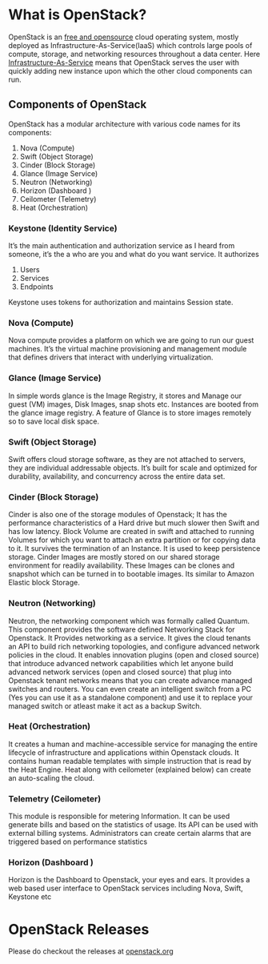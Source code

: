# What is OpenStack?

OpenStack is an [free and opensource](https://en.wikipedia.org/wiki/Free_and_open-source_software) cloud operating system, mostly deployed as Infrastructure-As-Service(IaaS) which controls large pools of compute, storage, and networking resources throughout a data center.
Here [Infrastructure-As-Service](https://en.wikipedia.org/wiki/Infrastructure_as_a_service) means that OpenStack serves the user with quickly adding new instance upon which the other cloud components can run.

##  Components of OpenStack

OpenStack has a modular architecture with various code names for its components:

  1. Nova (Compute)
  2. Swift (Object Storage)
  3. Cinder (Block Storage)
  4. Glance (Image Service)
  5. Neutron (Networking)
  6. Horizon (Dashboard )
  7. Ceilometer (Telemetry)
  8. Heat (Orchestration)

### Keystone (Identity Service)

 It’s the main authentication and authorization service as I heard from someone, it’s the a who are you and what do you want service. It authorizes
1. Users
2. Services
3. Endpoints

Keystone uses tokens for authorization and maintains Session state.

### Nova (Compute)

Nova compute provides a platform on which we are going to run our guest machines. It’s the virtual machine provisioning and management module that defines drivers that interact with underlying virtualization.

### Glance (Image Service)

In simple words glance is the Image Registry, it stores and Manage our guest (VM) images, Disk Images, snap shots etc. Instances are booted from the glance image registry.  A feature of Glance is to store images remotely so to save local disk space.

### Swift (Object Storage)

Swift offers cloud storage software, as they are not attached to servers, they are individual addressable objects. It’s built for scale and optimized for durability, availability, and concurrency across the entire data set.

### Cinder (Block Storage)

Cinder is also one of the storage modules of Openstack; It has the performance characteristics of a Hard drive but much slower then Swift and has low latency. Block Volume are created in swift and attached to running Volumes for which you want to attach an extra partition or for copying data to it. It survives the termination of an Instance. It is used to keep persistence storage. Cinder Images are mostly stored on our shared storage environment for readily availability. These Images can be clones and snapshot which can be turned in to bootable images. Its similar to Amazon Elastic block Storage.

### Neutron (Networking)

Neutron, the networking component which was formally called Quantum. This component provides the software defined Networking Stack for Openstack. It Provides networking as a service. It gives the cloud tenants an API to build rich networking topologies, and configure advanced network policies in the cloud. It enables innovation plugins (open and closed source) that introduce advanced network capabilities which let anyone build advanced network services (open and closed source) that plug into Openstack tenant networks means that you can create advance managed switches and routers. You can even create an intelligent switch from a PC (Yes you can use it as a standalone component) and use it to replace your managed switch or atleast make it act as a backup Switch.

### Heat (Orchestration)

It creates a human and machine-accessible service for managing the entire lifecycle of infrastructure and applications within Openstack clouds. It contains human readable templates with simple instruction that is read by the Heat Engine. Heat along with ceilometer (explained below) can create an auto-scaling the cloud.

### Telemetry (Ceilometer)

This module is responsible for metering Information. It can be used generate bills and based on the statistics of usage. Its API can be used with external billing systems. Administrators can create certain alarms that are triggered based on performance statistics

### Horizon (Dashboard )

Horizon is the Dashboard to Openstack, your eyes and ears. It provides a web based user interface to OpenStack services including Nova, Swift, Keystone etc

# OpenStack Releases

Please do checkout the releases at [openstack.org](https://releases.openstack.org/)
